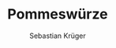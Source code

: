 ---
title: Pommeswürze
author: Sebastian Krüger
category: Fries
layout: recipe
ingredients:
    - Salz
    - Paprika
    - Currypulver
---
